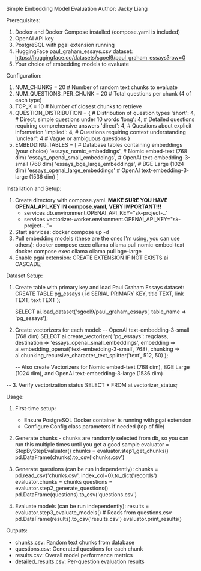 Simple Embedding Model Evaluation
Author: Jacky Liang

Prerequisites:
1. Docker and Docker Compose installed (compose.yaml is included)
2. OpenAI API key
3. PostgreSQL with pgai extension running
4. HuggingFace paul_graham_essays.csv dataset: https://huggingface.co/datasets/sgoel9/paul_graham_essays?row=0
5. Your choice of embedding models to evaluate

Configuration:
1. NUM_CHUNKS = 20               # Number of random text chunks to evaluate
2. NUM_QUESTIONS_PER_CHUNK = 20  # Total questions per chunk (4 of each type)
3. TOP_K = 10                    # Number of closest chunks to retrieve
4. QUESTION_DISTRIBUTION = {      # Distribution of question types
    'short': 4,    # Direct, simple questions under 10 words
    'long': 4,     # Detailed questions requiring comprehensive answers
    'direct': 4,   # Questions about explicit information
    'implied': 4,  # Questions requiring context understanding
    'unclear': 4   # Vague or ambiguous questions
}
5. EMBEDDING_TABLES = [          # Database tables containing embeddings (your choice)
    'essays_nomic_embeddings',        # Nomic embed-text (768 dim)
    'essays_openai_small_embeddings', # OpenAI text-embedding-3-small (768 dim)
    'essays_bge_large_embeddings',    # BGE Large (1024 dim)
    'essays_openai_large_embeddings'  # OpenAI text-embedding-3-large (1536 dim)
]

Installation and Setup:
1. Create directory with compose.yaml. **MAKE SURE YOU HAVE OPENAI_API_KEY IN compose.yaml, VERY IMPORTANT!!!**
    - services.db.environment.OPENAI_API_KEY="sk-project-.."
    - services.vectorizer-worker.environment.OPENAI_API_KEY="sk-project-.."=
2. Start services: docker compose up -d
3. Pull embedding models (these are the ones I'm using, you can use others):
   docker compose exec ollama ollama pull nomic-embed-text
   docker compose exec ollama ollama pull bge-large
4. Enable pgai extension:
   CREATE EXTENSION IF NOT EXISTS ai CASCADE;

Dataset Setup:
1. Create table with primary key and load Paul Graham Essays dataset:
   CREATE TABLE pg_essays (
       id SERIAL PRIMARY KEY,
       title TEXT,
       link TEXT,
       text TEXT
   );
   
   SELECT ai.load_dataset('sgoel9/paul_graham_essays', table_name => 'pg_essays');

2. Create vectorizers for each model:
    -- OpenAI text-embedding-3-small (768 dim)
    SELECT ai.create_vectorizer(
        'pg_essays'::regclass,
        destination => 'essays_openai_small_embeddings',
        embedding => ai.embedding_openai('text-embedding-3-small', 768),
        chunking => ai.chunking_recursive_character_text_splitter('text', 512, 50)
    );

    -- Also create Vectorizers for Nomic embed-text (768 dim), BGE Large (1024 dim), and OpenAI text-embedding-3-large (1536 dim)

-- 3. Verify vectorization status
SELECT * FROM ai.vectorizer_status;

Usage:
1. First-time setup:
   - Ensure PostgreSQL Docker container is running with pgai extension
   - Configure Config class parameters if needed (top of file)

2. Generate chunks - chunks are randomly selected from db, so you can run
                     this multiple times until you get a good sample
   evaluator = StepByStepEvaluator()
   chunks = evaluator.step1_get_chunks()
   pd.DataFrame(chunks).to_csv('chunks.csv')

3. Generate questions (can be run independently):
   chunks = pd.read_csv('chunks.csv', index_col=0).to_dict('records')
   evaluator.chunks = chunks
   questions = evaluator.step2_generate_questions()
   pd.DataFrame(questions).to_csv('questions.csv')

4. Evaluate models (can be run independently):
   results = evaluator.step3_evaluate_models()  # Reads from questions.csv
   pd.DataFrame(results).to_csv('results.csv')
   evaluator.print_results()

Outputs:
- chunks.csv: Random text chunks from database
- questions.csv: Generated questions for each chunk
- results.csv: Overall model performance metrics
- detailed_results.csv: Per-question evaluation results